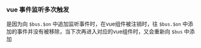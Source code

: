 ### vue 事件监听多次触发

是因为向 `$bus.$on` 中追加监听事件时，在vue组件被注销时，往 `$bus.$on` 中添加的事件并没有被移除，当下次再进入对应的vue组件时，又会重新向 `$bus` 中添加

